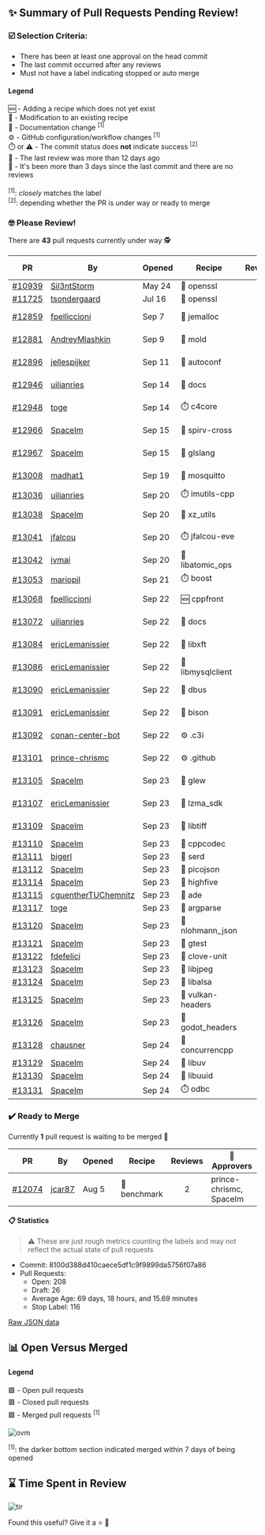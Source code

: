 ## :sparkles: Summary of Pull Requests Pending Review!

### :ballot_box_with_check: Selection Criteria:

- There has been at least one approval on the head commit
- The last commit occurred after any reviews
- Must not have a label indicating stopped or auto merge

#### Legend

:new: - Adding a recipe which does not yet exist<br>
:memo: - Modification to an existing recipe<br>
:green_book: - Documentation change <sup>[1]</sup><br>
:gear: - GitHub configuration/workflow changes <sup>[1]</sup><br>
:stopwatch: or :warning: - The commit status does **not** indicate success <sup>[2]</sup><br>
:bell: - The last review was more than 12 days ago<br>
:eyes: - It's been more than 3 days since the last commit and there are no reviews<br>
<br>
<sup>[1]</sup>: _closely_ matches the label<br>
<sup>[2]</sup>: depending whether the PR is under way or ready to merge

### :nerd_face: Please Review! 

There are **43** pull requests currently under way :detective:

PR | By | Opened | Recipe | Reviews | Last | :stop_sign: Blockers | :star2: Approvers
:---: | --- | --- | --- | :---: | --- | --- | ---
[#10939](https://github.com/conan-io/conan-center-index/pull/10939)|[Sil3ntStorm](https://github.com/Sil3ntStorm)|May 24|:memo: openssl|0|:eyes:||
[#11725](https://github.com/conan-io/conan-center-index/pull/11725)|[tsondergaard](https://github.com/tsondergaard)|Jul 16|:memo: openssl|0|:eyes:||
[#12859](https://github.com/conan-io/conan-center-index/pull/12859)|[fpelliccioni](https://github.com/fpelliccioni)|Sep 7|:memo: jemalloc|1|Sep 7 :bell:||
[#12881](https://github.com/conan-io/conan-center-index/pull/12881)|[AndreyMlashkin](https://github.com/AndreyMlashkin)|Sep 9|:memo: mold|15|Sep 23|uilianries|SSE4
[#12896](https://github.com/conan-io/conan-center-index/pull/12896)|[jellespijker](https://github.com/jellespijker)|Sep 11|:memo: autoconf|8|Sep 22|uilianries|danimtb
[#12946](https://github.com/conan-io/conan-center-index/pull/12946)|[uilianries](https://github.com/uilianries)|Sep 14|:green_book: docs|6|Sep 19||prince-chrismc
[#12948](https://github.com/conan-io/conan-center-index/pull/12948)|[toge](https://github.com/toge)|Sep 14|:stopwatch: c4core|6|Sep 22||prince-chrismc
[#12966](https://github.com/conan-io/conan-center-index/pull/12966)|[SpaceIm](https://github.com/SpaceIm)|Sep 15|:memo: spirv-cross|1|Sep 16||uilianries
[#12967](https://github.com/conan-io/conan-center-index/pull/12967)|[SpaceIm](https://github.com/SpaceIm)|Sep 15|:memo: glslang|1|Sep 16||uilianries
[#13008](https://github.com/conan-io/conan-center-index/pull/13008)|[madhat1](https://github.com/madhat1)|Sep 19|:memo: mosquitto|1|Sep 23||uilianries
[#13036](https://github.com/conan-io/conan-center-index/pull/13036)|[uilianries](https://github.com/uilianries)|Sep 20|:stopwatch: imutils-cpp|0|:eyes:||
[#13038](https://github.com/conan-io/conan-center-index/pull/13038)|[SpaceIm](https://github.com/SpaceIm)|Sep 20|:memo: xz_utils|2|Sep 22||uilianries
[#13041](https://github.com/conan-io/conan-center-index/pull/13041)|[jfalcou](https://github.com/jfalcou)|Sep 20|:stopwatch: jfalcou-eve|6|Sep 21||
[#13042](https://github.com/conan-io/conan-center-index/pull/13042)|[ivmai](https://github.com/ivmai)|Sep 20|:memo: libatomic_ops|4|Sep 20||
[#13053](https://github.com/conan-io/conan-center-index/pull/13053)|[mariopil](https://github.com/mariopil)|Sep 21|:stopwatch: boost|0|:eyes:||
[#13068](https://github.com/conan-io/conan-center-index/pull/13068)|[fpelliccioni](https://github.com/fpelliccioni)|Sep 22|:new: cppfront|3|Sep 23||
[#13072](https://github.com/conan-io/conan-center-index/pull/13072)|[uilianries](https://github.com/uilianries)|Sep 22|:green_book: docs|1|Sep 23||toge
[#13084](https://github.com/conan-io/conan-center-index/pull/13084)|[ericLemanissier](https://github.com/ericLemanissier)|Sep 22|:memo: libxft|1|Sep 23||
[#13086](https://github.com/conan-io/conan-center-index/pull/13086)|[ericLemanissier](https://github.com/ericLemanissier)|Sep 22|:memo: libmysqlclient|2|Sep 23||uilianries
[#13090](https://github.com/conan-io/conan-center-index/pull/13090)|[ericLemanissier](https://github.com/ericLemanissier)|Sep 22|:memo: dbus|2|Sep 23||uilianries
[#13091](https://github.com/conan-io/conan-center-index/pull/13091)|[ericLemanissier](https://github.com/ericLemanissier)|Sep 22|:memo: bison|4|Sep 23||uilianries
[#13092](https://github.com/conan-io/conan-center-index/pull/13092)|[conan-center-bot](https://github.com/conan-center-bot)|Sep 22|:gear: .c3i|1|Sep 22||uilianries
[#13101](https://github.com/conan-io/conan-center-index/pull/13101)|[prince-chrismc](https://github.com/prince-chrismc)|Sep 22|:gear: .github|1|Sep 23||
[#13105](https://github.com/conan-io/conan-center-index/pull/13105)|[SpaceIm](https://github.com/SpaceIm)|Sep 23|:memo: glew|1|Sep 23||uilianries
[#13107](https://github.com/conan-io/conan-center-index/pull/13107)|[ericLemanissier](https://github.com/ericLemanissier)|Sep 23|:memo: lzma_sdk|1|Sep 23||
[#13109](https://github.com/conan-io/conan-center-index/pull/13109)|[SpaceIm](https://github.com/SpaceIm)|Sep 23|:memo: libtiff|1|Sep 23||
[#13110](https://github.com/conan-io/conan-center-index/pull/13110)|[SpaceIm](https://github.com/SpaceIm)|Sep 23|:memo: cppcodec|0|||
[#13111](https://github.com/conan-io/conan-center-index/pull/13111)|[bigerl](https://github.com/bigerl)|Sep 23|:memo: serd|0|||
[#13112](https://github.com/conan-io/conan-center-index/pull/13112)|[SpaceIm](https://github.com/SpaceIm)|Sep 23|:memo: picojson|0|||
[#13114](https://github.com/conan-io/conan-center-index/pull/13114)|[SpaceIm](https://github.com/SpaceIm)|Sep 23|:memo: highfive|0|||
[#13115](https://github.com/conan-io/conan-center-index/pull/13115)|[cguentherTUChemnitz](https://github.com/cguentherTUChemnitz)|Sep 23|:memo: ade|0|||
[#13117](https://github.com/conan-io/conan-center-index/pull/13117)|[toge](https://github.com/toge)|Sep 23|:memo: argparse|0|||
[#13120](https://github.com/conan-io/conan-center-index/pull/13120)|[SpaceIm](https://github.com/SpaceIm)|Sep 23|:memo: nlohmann_json|0|||
[#13121](https://github.com/conan-io/conan-center-index/pull/13121)|[SpaceIm](https://github.com/SpaceIm)|Sep 23|:memo: gtest|0|||
[#13122](https://github.com/conan-io/conan-center-index/pull/13122)|[fdefelici](https://github.com/fdefelici)|Sep 23|:memo: clove-unit|0|||
[#13123](https://github.com/conan-io/conan-center-index/pull/13123)|[SpaceIm](https://github.com/SpaceIm)|Sep 23|:memo: libjpeg|0|||
[#13124](https://github.com/conan-io/conan-center-index/pull/13124)|[SpaceIm](https://github.com/SpaceIm)|Sep 23|:memo: libalsa|0|||
[#13125](https://github.com/conan-io/conan-center-index/pull/13125)|[SpaceIm](https://github.com/SpaceIm)|Sep 23|:memo: vulkan-headers|0|||
[#13126](https://github.com/conan-io/conan-center-index/pull/13126)|[SpaceIm](https://github.com/SpaceIm)|Sep 23|:memo: godot_headers|0|||
[#13128](https://github.com/conan-io/conan-center-index/pull/13128)|[chausner](https://github.com/chausner)|Sep 24|:memo: concurrencpp|0|||
[#13129](https://github.com/conan-io/conan-center-index/pull/13129)|[SpaceIm](https://github.com/SpaceIm)|Sep 24|:memo: libuv|0|||
[#13130](https://github.com/conan-io/conan-center-index/pull/13130)|[SpaceIm](https://github.com/SpaceIm)|Sep 24|:memo: libuuid|0|||
[#13131](https://github.com/conan-io/conan-center-index/pull/13131)|[SpaceIm](https://github.com/SpaceIm)|Sep 24|:stopwatch: odbc|0|||


### :heavy_check_mark: Ready to Merge 

Currently **1** pull request is waiting to be merged :tada:


PR | By | Opened | Recipe | Reviews | :star2: Approvers
:---: | --- | --- | --- | :---: | ---
[#12074](https://github.com/conan-io/conan-center-index/pull/12074)|[jcar87](https://github.com/jcar87)|Aug 5|:memo: benchmark|2|prince-chrismc, SpaceIm


#### :clipboard: Statistics

> :warning: These are just rough metrics counting the labels and may not reflect the actual state of pull requests

- Commit: 8100d388d410caece5df1c9f9899da5756f07a86
- Pull Requests:
	- Open: 208
	- Draft: 26
	- Average Age: 69 days, 18 hours, and 15.69 minutes
	- Stop Label: 116
	

[Raw JSON data](https://raw.githubusercontent.com/prince-chrismc/conan-center-index-pending-review/raw-data/pending-review.json)

## :bar_chart: Open Versus Merged

#### Legend

:green_square: - Open pull requests<br>
:red_square: - Closed pull requests<br>
:purple_square: - Merged pull requests <sup>[1]</sup><br>

![ovm](https://github.com/prince-chrismc/conan-center-index-pending-review/blob/raw-data/open-versus-merged.gif?raw=true)

<sup>[1]</sup>: the darker bottom section indicated merged within 7 days of being opened

## :hourglass: Time Spent in Review

![tir](https://github.com/prince-chrismc/conan-center-index-pending-review/blob/raw-data/time-in-review.png?raw=true)

Found this useful? Give it a :star: :pray:
	